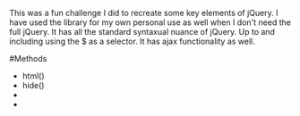 This was a fun challenge I did to recreate some key elements of jQuery.  I have used the library for my own personal use as well when I don't need the full jQuery.  It has all the standard syntaxual nuance of jQuery.  Up to and including using the $ as a selector.  It has ajax functionality as well.  

#Methods
+ html()
+ hide()
+
+